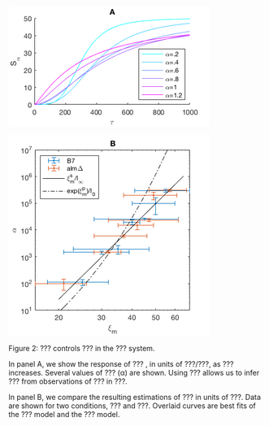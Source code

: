 ![A](Fig2A.png "Panel A")

![B](Fig2B.png "Panel B")

Figure 2: ??? controls
???
in the ??? system.

In panel A, we show the response of ???
, in units of ???/???,
as ??? increases.
Several values of ??? (α) are shown.
Using ???
allows us to infer ???
from observations of ???
in ???.

In panel B, we compare the resulting estimations of ???
in units of ???.
Data are shown for two conditions, ???
and ???.
Overlaid curves are best fits of the ??? model
and the ??? model.
